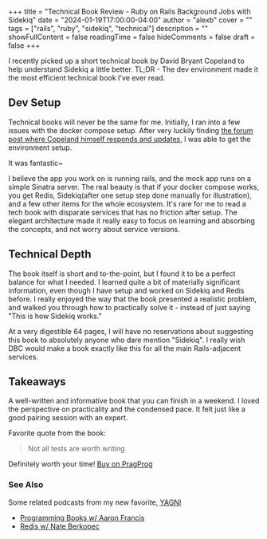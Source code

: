 +++
title = "Technical Book Review - Ruby on Rails Background Jobs with Sidekiq"
date = "2024-01-19T17:00:00-04:00"
author = "alexb"
cover = ""
tags = ["rails", "ruby", "sidekiq", "technical"]
description = ""
showFullContent = false
readingTime = false
hideComments = false
draft = false
+++


I recently picked up a short technical book by David Bryant Copeland to help understand Sidekiq a little better.
TL;DR - The dev environment made it the most efficient technical book I've ever read.

## Dev Setup
Technical books will never be the same for me.
Initially, I ran into a few issues with the docker compose setup. After very luckily finding [the forum post where Copeland himself responds and updates](https://forum.devtalk.com/t/bug-with-dx-build-how-to-workaround-until-fix-is-up/116612), I was able to get the environment setup. 

It was fantastic~

I believe the app you work on is running rails, and the mock app runs on a simple Sinatra server. The real beauty is that if your docker compose works, you get Redis, Sidekiq(after one setup step done manually for illustration), and a few other items for the whole ecosystem. It's rare for me to read a tech book with disparate services that has no friction after setup. The elegant architecture made it really easy to focus on learning and absorbing the concepts, and not worry about service versions.

## Technical Depth
The book itself is short and to-the-point, but I found it to be a perfect balance for what I needed. I learned quite a bit of materially significant information, even though I have setup and worked on Sidekiq and Redis before. I really enjoyed the way that the book presented a realistic problem, and walked you through how to practically solve it - instead of just saying "This is how Sidekiq works."

At a very digestible 64 pages, I will have no reservations about suggesting this book to absolutely anyone who dare mention "Sidekiq".
I really wish DBC would make a book exactly like this for all the main Rails-adjacent services.

## Takeaways

A well-written and informative book that you can finish in a weekend. I loved the perspective on practicality and the condensed pace.
It felt just like a good pairing session with an expert.

Favorite quote from the book:
> Not all tests are worth writing

Definitely worth your time!
[Buy on PragProg](https://pragprog.com/titles/dcsidekiq/ruby-on-rails-background-jobs-with-sidekiq/)

### See Also

Some related podcasts from my new favorite, [YAGNI](https://yagni.fm/)
* [Programming Books w/ Aaron Francis](https://yagni.fm/episodes/programming-books-w-aaron-francis)
* [Redis w/ Nate Berkopec](https://yagni.fm/episodes/redis-w-nate-berkopec)


